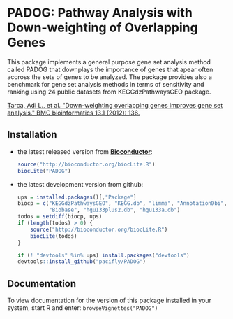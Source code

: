 PADOG: Pathway Analysis with Down-weighting of Overlapping Genes
================================================================

This package implements a general purpose gene set 
analysis method called PADOG that downplays the importance of
genes that apear often accross the sets of genes to be
analyzed. The package provides also a benchmark for gene set
analysis methods in terms of sensitivity and ranking using 24
public datasets from KEGGdzPathwaysGEO package.

[Tarca, Adi L., et al. "Down-weighting overlapping genes improves gene set analysis." BMC bioinformatics 13.1 (2012): 136.](http://www.biomedcentral.com/1471-2105/13/136)

Installation
------------

-   the latest released version from [**Bioconductor**](http://www.bioconductor.org/packages/release/bioc/html/PADOG.html):

    ``` r
    source("http://bioconductor.org/biocLite.R")
    biocLite("PADOG")
    ```

-   the latest development version from github:

    ``` r
    ups = installed.packages()[,"Package"]
    biocp = c("KEGGdzPathwaysGEO", "KEGG.db", "limma", "AnnotationDbi", 
              "Biobase", "hgu133plus2.db", "hgu133a.db")
    todos = setdiff(biocp, ups)
    if (length(todos) > 0) {
        source("http://bioconductor.org/biocLite.R")
        biocLite(todos)
    }

    if (! "devtools" %in% ups) install.packages("devtools")
    devtools::install_github("pacifly/PADOG") 
    ```

Documentation
-------------

To view documentation for the version of this package installed in your system, start R and enter: 
`browseVignettes("PADOG")`


